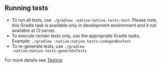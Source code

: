 ## Running tests

* To run all tests, use `./gradlew :native:native.tests:test`. Please note, this Gradle task is available only in development environment and it not available at CI server.
* To execute certain tests only, use the appropriate Gradle tasks. Example: `./gradlew :native:native.tests:codegenBoxTest`
* To re-generate tests, use `./gradlew :native:native.tests:generateTests`

For more details see [Testing](../../kotlin-native/HACKING.md#Testing).
